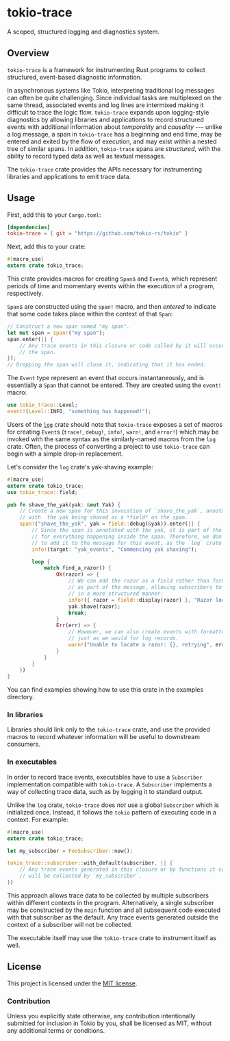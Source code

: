 # tokio-trace

A scoped, structured logging and diagnostics system.

## Overview

`tokio-trace` is a framework for instrumenting Rust programs to collect
structured, event-based diagnostic information.

In asynchronous systems like Tokio, interpreting traditional log messages can
often be quite challenging. Since individual tasks are multiplexed on the same
thread, associated events and log lines are intermixed making it difficult to
trace the logic flow. `tokio-trace` expands upon logging-style diagnostics by
allowing libraries and applications to record structured events with additional
information about *temporality* and *causality* --- unlike a log message, a span
in `tokio-trace` has a beginning and end time, may be entered and exited by the
flow of execution, and may exist within a nested tree of similar spans. In
addition, `tokio-trace` spans are *structured*, with the ability to record typed
data as well as textual messages.

The `tokio-trace` crate provides the APIs necessary for instrumenting libraries
and applications to emit trace data.

## Usage

First, add this to your `Cargo.toml`:

```toml
[dependencies]
tokio-trace = { git = "https://github.com/tokio-rs/tokio" }
```

Next, add this to your crate:

```rust
#[macro_use]
extern crate tokio_trace;
```

This crate provides macros for creating `Span`s and `Event`s, which represent
periods of time and momentary events within the execution of a program,
respectively.

`Span`s are constructed using the `span!` macro, and then _entered_
to indicate that some code takes place within the context of that `Span`:

```rust
// Construct a new span named "my span".
let mut span = span!("my span");
span.enter(|| {
    // Any trace events in this closure or code called by it will occur within
    // the span.
});
// Dropping the span will close it, indicating that it has ended.
```

The `Event` type represent an event that occurs instantaneously, and is
essentially a `Span` that cannot be entered. They are created using the `event!`
macro:

```rust
use tokio_trace::Level;
event!(Level::INFO, "something has happened!");
```

Users of the [`log`] crate should note that `tokio-trace` exposes a set of macros for
creating `Event`s (`trace!`, `debug!`, `info!`, `warn!`, and `error!`) which may
be invoked with the same syntax as the similarly-named macros from the `log`
crate. Often, the process of converting a project to use `tokio-trace` can begin
with a simple drop-in replacement.

Let's consider the `log` crate's yak-shaving example:

```rust
#[macro_use]
extern crate tokio_trace;
use tokio_trace::field;

pub fn shave_the_yak(yak: &mut Yak) {
    // Create a new span for this invocation of `shave_the_yak`, annotated
    // with  the yak being shaved as a *field* on the span.
    span!("shave_the_yak", yak = field::debug(&yak)).enter(|| {
        // Since the span is annotated with the yak, it is part of the context
        // for everything happening inside the span. Therefore, we don't need
        // to add it to the message for this event, as the `log` crate does.
        info!(target: "yak_events", "Commencing yak shaving");

        loop {
            match find_a_razor() {
                Ok(razor) => {
                    // We can add the razor as a field rather than formatting it
                    // as part of the message, allowing subscribers to consume it
                    // in a more structured manner:
                    info!({ razor = field::display(razor) }, "Razor located");
                    yak.shave(razor);
                    break;
                }
                Err(err) => {
                    // However, we can also create events with formatted messages,
                    // just as we would for log records.
                    warn!("Unable to locate a razor: {}, retrying", err);
                }
            }
        }
    })
}
```

You can find examples showing how to use this crate in the examples directory.

### In libraries

Libraries should link only to the `tokio-trace` crate, and use the provided
macros to record whatever information will be useful to downstream consumers.

### In executables

In order to record trace events, executables have to use a `Subscriber`
implementation compatible with `tokio-trace`. A `Subscriber` implements a way of
collecting trace data, such as by logging it to standard output.

Unlike the `log` crate, `tokio-trace` does *not* use a global `Subscriber` which
is initialized once. Instead, it follows the `tokio` pattern of executing code
in a context. For example:

```rust
#[macro_use]
extern crate tokio_trace;

let my_subscriber = FooSubscriber::new();

tokio_trace::subscriber::with_default(subscriber, || {
    // Any trace events generated in this closure or by functions it calls
    // will be collected by `my_subscriber`.
})
```

This approach allows trace data to be collected by multiple subscribers within
different contexts in the program. Alternatively, a single subscriber may be
constructed by the `main` function and all subsequent code executed with that
subscriber as the default. Any trace events generated outside the context of a
subscriber will not be collected.

The executable itself may use the `tokio-trace` crate to instrument itself as well.

[`log`]: https://docs.rs/log/0.4.6/log/

## License

This project is licensed under the [MIT license](LICENSE).

### Contribution

Unless you explicitly state otherwise, any contribution intentionally submitted
for inclusion in Tokio by you, shall be licensed as MIT, without any additional
terms or conditions.
